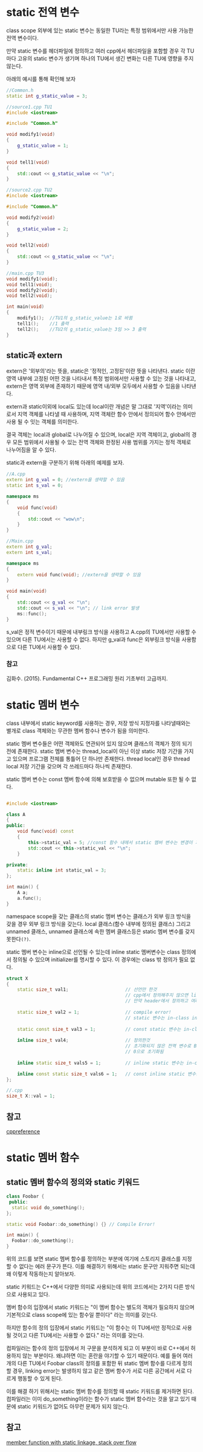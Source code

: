 # static 전역 변수
class scope 외부에 있는 static 변수는 동일한 TU라는 특정 범위에서만 사용 가능한 전역 변수이다.

만약 static 변수를 헤더파일에 정의하고 여러 cpp에서 헤더파일을 포함할 경우 각 TU마다 고유의 static 변수가 생기며 하나의 TU에서 생긴 변화는 다른 TU에 영향을 주지 않는다.

아래의 예시를 통해 확인해 보자

```cpp
//Common.h
static int g_static_value = 3;

//source1.cpp TU1
#include <iostream>

#include "Common.h"

void modify1(void)
{
	g_static_value = 1;
}

void tell1(void)
{
	std::cout << g_static_value << "\n";
}

//source2.cpp TU2
#include <iostream>

#include "Common.h"

void modify2(void)
{
	g_static_value = 2;
}

void tell2(void)
{
	std::cout << g_static_value << "\n";
}

//main.cpp TU3
void modify1(void);
void tell1(void);
void modify2(void);
void tell2(void);

int main(void)
{
	modify1();  //TU1의 g_static_value는 1로 바뀜
	tell1();    //1 출력
    tell2();	//TU2의 g_static_value는 3임 >> 3 출력
}
```


## static과 extern
extern은 '외부의'라는 뜻을, static은 '정적인, 고정된'이란 뜻을 나타낸다. static 이란 영역 내부에 고정된 어떤 것을 나타내서 특정 범위에서만 사용할 수 있는 것을 나타내고, extern은 영역 외부에 존재하기 때문에 영역 내/외부 모두에서 사용할 수 있음을 나타낸다.

extern과 static이외에 local도 있는데 local이란 개념은 말 그대로 '지역'이라는 의미로서 지역 객체를 나타낼 때 사용하며, 지역 객체란 함수 안에서 정의되어 함수 안에서만 사용 될 수 잇는 객체를 의미한다.

결국 객체는 local과 global로 나누어질 수 있으며, local은 지역 객체이고, global의 경우 모든 범위에서 사용될 수 있는 전역 객체와 한정된 사용 범위를 가지는 정적 객체로 나누어짐을 알 수 있다.

static과 extern을 구분하기 위해 아래의 예제를 보자.

```cpp
//A.cpp
extern int g_val = 0; //extern을 생략할 수 있음
static int s_val = 0;

namespace ms
{
	void func(void)
	{
		std::cout << "wow\n";
	}
}

//Main.cpp
extern int g_val;
extern int s_val;

namespace ms
{
    extern void func(void); //extern을 생략할 수 있음
}

void main(void)
{
    std::cout << g_val << "\n";
    std::cout << s_val << "\n"; // link error 발생
    ms::func();
}
```
s_val은 정적 변수이기 때문에 내부링크 방식을 사용하고 A.cpp의 TU에서만 사용할 수 있으며 다른 TU에서는 사용할 수 없다. 하지만 g_val과 func은 외부링크 방식을 사용함으로 다른 TU에서 사용할 수 있다.

### 참고
김화수. (2015). Fundamental C++ 프로그래밍 원리 기초부터 고급까지.


# static 멤버 변수
class 내부에서 static keyword를 사용하는 경우, 저장 방식 지정자를 나타낼때와는 별개로 class 객체와는 무관한 멤버 함수나 변수가 됨을 의미한다.

static 멤버 변수들은 어떤 객체와도 연관되어 있지 않으며 클래스의 객체가 정의 되기 전에 존재한다. static 멤버 변수는 thread_local이 아닌 이상 static 저장 기간을 가지고 있으며 프로그램 전체를 통틀어 단 하나만 존재한다. thread local인 경우 thread local 저장 기간을 갖으며 각 쓰레드마다 하나씩 존재한다.

static 멤버 변수는 const 멤버 함수에 의해 보호받을 수 없으며 mutable 또한 될 수 없다.

```cpp

#include <iostream>

class A
{
public:
	void func(void) const
	{
		this->static_val = 5; //const 함수 내에서 static 멤버 변수는 변경이 가능하다.
		std::cout << this->static_val << "\n";
	}

private:
	static inline int static_val = 3;
};

int main() {
	A a;
	a.func();
}

```

namespace scope을 갖는 클래스의 static 멤버 변수는 클래스가 외부 링크 방식을 갖을 경우 외부 링크 방식을 갖는다. local 클래스(함수 내부에 정의된 클래스) 그리고 unnamed 클래스, unnamed 클래스에 속한 멤버 클래스등은 static 멤버 변수를 갖지 못한다`(?)`. 

static 멤버 변수는 inline으로 선언될 수 있는데 inline static 멤버변수는 class 정의에서 정의될 수 있으며 initializer를 명시할 수 있다. 이 경우에는 class 밖 정의가 필요 없다.

```cpp
struct X
{
	static size_t val1;						// 선언만 한것
											// cpp에서 정의해주지 않으면 link error!
											// 만약 header에서 정의하고 여러 TU에서 include하면 ODR 위반!
	
	static size_t val2 = 1;					// compile error!
											// static 변수는 in-class initialization 불가능
	
	static const size_t val3 = 1;			// const static 변수는 in-class initializtion 가능
	
	inline size_t val4;						// 정의한것	
											// 초기화되지 않은 전역 변수로 BSS 영역에 저장
											// 0으로 초기화됨
											
	inline static size_t vals5 = 1;			// inline static 변수는 in-class initialization 가능

	inline const static size_t vals6 = 1;	// const inline static 변수는 in-class initialization 가능    
};

//.cpp
size_t X::val = 1;	

```

## 참고
[cppreference](https://en.cppreference.com/w/cpp/language/static)

# static 멤버 함수

## static 멤버 함수의 정의와 static 키워드
```cpp
class Foobar {
 public:
  static void do_something();
};

static void Foobar::do_something() {} // Compile Error!

int main() {
  Foobar::do_something();
}
```

위의 코드를 보면 static 멤버 함수를 정의하는 부분에 여기에 스토리지 클래스를 지정할 수 없다는 에러 문구가 뜬다. 이를 해결하기 위해서는 static 문구만 지워주면 되는데 왜 이렇게 작동하는지 알아보자.

static 키워드는 C++에서 다양한 의미로 사용되는데 위의 코드에서는 2가지 다른 방식으로 사용되고 있다.

멤버 함수의 입장에서 static 키워드는 "이 멤버 함수는 별도의 객체가 필요하지 않으며 기본적으로 class scope에 있는 함수일 뿐이다" 라는 의미를 갖는다.

하지만 함수의 정의 입장에서 static 키워드는 "이 함수는 이 TU에서만 정적으로 사용될 것이고 다른 TU에서는 사용할 수 없다." 라는 의미를 갖는다.

컴파일러는 함수의 정의 입장에서 저 구문을 분석하게 되고 이 부분이 바로 C++에서 허용하지 않는 부분이다. 왜냐하면 이는 혼란을 야기할 수 있기 때문이다. 예를 들어 여러개의 다른 TU에서 Foobar class의 정의를 포함한 뒤 static 멤버 함수를 다르게 정의할 경우, linking error는 발생하지 않고 같은 멤버 함수가 서로 다른 공간에서 서로 다르게 행동할 수 있게 된다.

이를 해결 하기 위해서는 static 멤버 함수를 정의할 때 static 키워드를 제거하면 된다. 컴파일러는 이미 do_something이라는 함수가 static 멤버 함수라는 것을 알고 있기 때문에 static 키워드가 없어도 아무런 문제가 되지 않는다.

## 참고
[member function with static linkage, stack over flow](https://stackoverflow.com/questions/31305717/member-function-with-static-linkage)  
